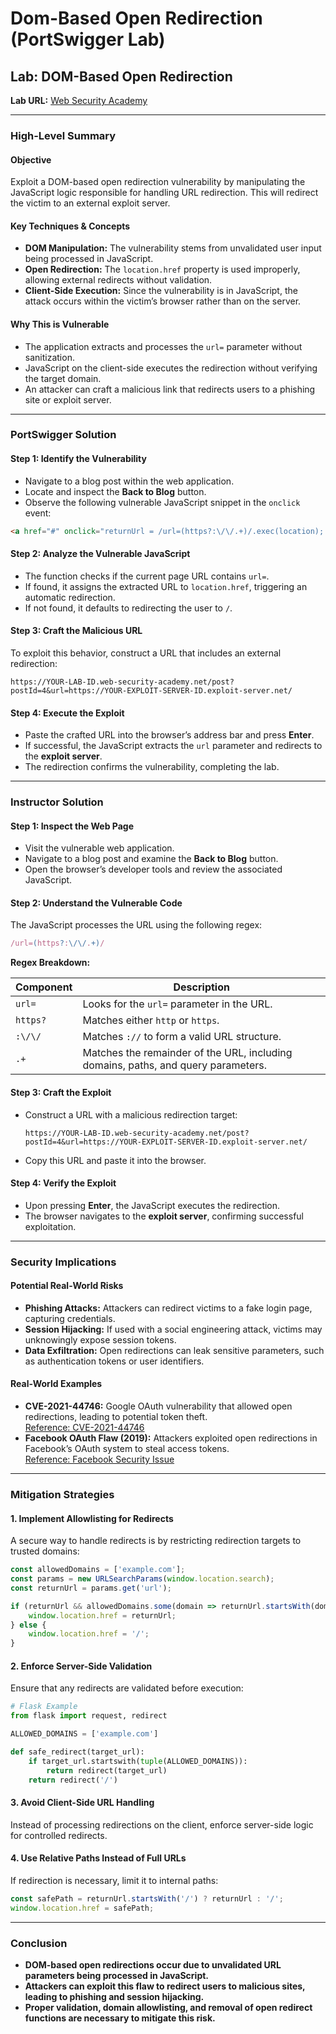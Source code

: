 # Dom-Based Open Redirection (PortSwigger Lab)

## **Lab: DOM-Based Open Redirection**

**Lab URL:** [Web Security Academy](https://portswigger.net/web-security/dom-based/open-redirection/lab-dom-open-redirection)

***

### **High-Level Summary**

#### **Objective**

Exploit a DOM-based open redirection vulnerability by manipulating the JavaScript logic responsible for handling URL redirection. This will redirect the victim to an external exploit server.

#### **Key Techniques & Concepts**

* **DOM Manipulation:** The vulnerability stems from unvalidated user input being processed in JavaScript.
* **Open Redirection:** The `location.href` property is used improperly, allowing external redirects without validation.
* **Client-Side Execution:** Since the vulnerability is in JavaScript, the attack occurs within the victim’s browser rather than on the server.

#### **Why This is Vulnerable**

* The application extracts and processes the `url=` parameter without sanitization.
* JavaScript on the client-side executes the redirection without verifying the target domain.
* An attacker can craft a malicious link that redirects users to a phishing site or exploit server.

***

### **PortSwigger Solution**

#### **Step 1: Identify the Vulnerability**

* Navigate to a blog post within the web application.
* Locate and inspect the **Back to Blog** button.
* Observe the following vulnerable JavaScript snippet in the `onclick` event:

```html
<a href="#" onclick="returnUrl = /url=(https?:\/\/.+)/.exec(location); location.href = returnUrl ? returnUrl[1] : '/';">Back to Blog</a>
```

#### **Step 2: Analyze the Vulnerable JavaScript**

* The function checks if the current page URL contains `url=`.
* If found, it assigns the extracted URL to `location.href`, triggering an automatic redirection.
* If not found, it defaults to redirecting the user to `/`.

#### **Step 3: Craft the Malicious URL**

To exploit this behavior, construct a URL that includes an external redirection:

```
https://YOUR-LAB-ID.web-security-academy.net/post?postId=4&url=https://YOUR-EXPLOIT-SERVER-ID.exploit-server.net/
```

#### **Step 4: Execute the Exploit**

* Paste the crafted URL into the browser’s address bar and press **Enter**.
* If successful, the JavaScript extracts the `url` parameter and redirects to the **exploit server**.
* The redirection confirms the vulnerability, completing the lab.

***

### **Instructor Solution**

#### **Step 1: Inspect the Web Page**

* Visit the vulnerable web application.
* Navigate to a blog post and examine the **Back to Blog** button.
* Open the browser’s developer tools and review the associated JavaScript.

#### **Step 2: Understand the Vulnerable Code**

The JavaScript processes the URL using the following regex:

```javascript
/url=(https?:\/\/.+)/
```

**Regex Breakdown:**

| Component | Description                                                                       |
| --------- | --------------------------------------------------------------------------------- |
| `url=`    | Looks for the `url=` parameter in the URL.                                        |
| `https?`  | Matches either `http` or `https`.                                                 |
| `:\/\/`   | Matches `://` to form a valid URL structure.                                      |
| `.+`      | Matches the remainder of the URL, including domains, paths, and query parameters. |

#### **Step 3: Craft the Exploit**

*   Construct a URL with a malicious redirection target:

    ```
    https://YOUR-LAB-ID.web-security-academy.net/post?postId=4&url=https://YOUR-EXPLOIT-SERVER-ID.exploit-server.net/
    ```
* Copy this URL and paste it into the browser.

#### **Step 4: Verify the Exploit**

* Upon pressing **Enter**, the JavaScript executes the redirection.
* The browser navigates to the **exploit server**, confirming successful exploitation.

***

### **Security Implications**

#### **Potential Real-World Risks**

* **Phishing Attacks:** Attackers can redirect victims to a fake login page, capturing credentials.
* **Session Hijacking:** If used with a social engineering attack, victims may unknowingly expose session tokens.
* **Data Exfiltration:** Open redirections can leak sensitive parameters, such as authentication tokens or user identifiers.

#### **Real-World Examples**

* **CVE-2021-44746:** Google OAuth vulnerability that allowed open redirections, leading to potential token theft.\
  [Reference: CVE-2021-44746](https://cve.mitre.org/cgi-bin/cvename.cgi?name=CVE-2021-44746)
* **Facebook OAuth Flaw (2019):** Attackers exploited open redirections in Facebook’s OAuth system to steal access tokens.\
  [Reference: Facebook Security Issue](https://www.securityweek.com/researcher-wins-30000-facebook-security-bug)

***

### **Mitigation Strategies**

#### **1. Implement Allowlisting for Redirects**

A secure way to handle redirects is by restricting redirection targets to trusted domains:

```javascript
const allowedDomains = ['example.com'];
const params = new URLSearchParams(window.location.search);
const returnUrl = params.get('url');

if (returnUrl && allowedDomains.some(domain => returnUrl.startsWith(domain))) {
    window.location.href = returnUrl;
} else {
    window.location.href = '/';
}
```

#### **2. Enforce Server-Side Validation**

Ensure that any redirects are validated before execution:

```python
# Flask Example
from flask import request, redirect

ALLOWED_DOMAINS = ['example.com']

def safe_redirect(target_url):
    if target_url.startswith(tuple(ALLOWED_DOMAINS)):
        return redirect(target_url)
    return redirect('/')
```

#### **3. Avoid Client-Side URL Handling**

Instead of processing redirections on the client, enforce server-side logic for controlled redirects.

#### **4. Use Relative Paths Instead of Full URLs**

If redirection is necessary, limit it to internal paths:

```javascript
const safePath = returnUrl.startsWith('/') ? returnUrl : '/';
window.location.href = safePath;
```

***

### **Conclusion**

* **DOM-based open redirections occur due to unvalidated URL parameters being processed in JavaScript.**
* **Attackers can exploit this flaw to redirect users to malicious sites, leading to phishing and session hijacking.**
* **Proper validation, domain allowlisting, and removal of open redirect functions are necessary to mitigate this risk.**
